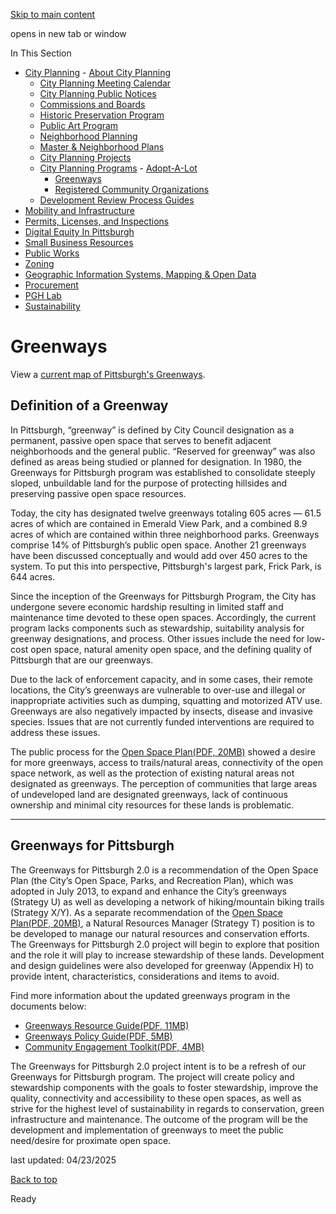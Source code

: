 [Skip to main content](https://www.pittsburghpa.gov/Business-Development/City-Planning/Planning-Programs/Greenways#main-content)

opens in new tab or window

In This Section

- [City Planning](https://www.pittsburghpa.gov/Business-Development/City-Planning)  - [About City Planning](https://www.pittsburghpa.gov/Business-Development/City-Planning/About-DCP)
  - [City Planning Meeting Calendar](https://www.pittsburghpa.gov/Business-Development/City-Planning/City-Planning-Meetings)
  - [City Planning Public Notices](https://www.pittsburghpa.gov/Business-Development/City-Planning/Public-Notices)
  - [Commissions and Boards](https://www.pittsburghpa.gov/Business-Development/City-Planning/Commissions-and-Boards)
  - [Historic Preservation Program](https://www.pittsburghpa.gov/Business-Development/City-Planning/Historic-Preservation-Program)
  - [Public Art Program](https://www.pittsburghpa.gov/Business-Development/City-Planning/Public-Art)
  - [Neighborhood Planning](https://www.pittsburghpa.gov/Business-Development/City-Planning/Neighborhood-Planning)
  - [Master & Neighborhood Plans](https://www.pittsburghpa.gov/Business-Development/City-Planning/Master-Neighborhood-Plans)
  - [City Planning Projects](https://www.pittsburghpa.gov/Business-Development/City-Planning/Projects)
  - [City Planning Programs](https://www.pittsburghpa.gov/Business-Development/City-Planning/Planning-Programs)    - [Adopt-A-Lot](https://www.pittsburghpa.gov/Business-Development/City-Planning/Planning-Programs/Adopt-A-Lot)
    - [Greenways](https://www.pittsburghpa.gov/Business-Development/City-Planning/Planning-Programs/Greenways)
    - [Registered Community Organizations](https://www.pittsburghpa.gov/Business-Development/City-Planning/Planning-Programs/Registered-Community-Organizations)
  - [Development Review Process Guides](https://www.pittsburghpa.gov/Business-Development/City-Planning/Process-Guides)
- [Mobility and Infrastructure](https://www.pittsburghpa.gov/Business-Development/Mobility-and-Infrastructure)
- [Permits, Licenses, and Inspections](https://www.pittsburghpa.gov/Business-Development/Permits-Licenses-and-Inspections)
- [Digital Equity In Pittsburgh](https://www.pittsburghpa.gov/Business-Development/Digital-Equity-In-Pittsburgh)
- [Small Business Resources](https://www.pittsburghpa.gov/Business-Development/Small-Business-Resources)
- [Public Works](https://www.pittsburghpa.gov/Business-Development/Public-Works)
- [Zoning](https://www.pittsburghpa.gov/Business-Development/Zoning)
- [Geographic Information Systems, Mapping & Open Data](https://www.pittsburghpa.gov/Business-Development/Geographic-Information-Systems-Mapping-Open-Data)
- [Procurement](https://www.pittsburghpa.gov/Business-Development/Procurement)
- [PGH Lab](https://www.pittsburghpa.gov/Business-Development/PGH-Lab)
- [Sustainability](https://www.pittsburghpa.gov/Business-Development/Sustainability)

# Greenways

View a [current map of Pittsburgh's Greenways](https://pittsburghpa.maps.arcgis.com/apps/Embed/index.html?webmap=22ebaadb39c4476db52a1c011429bd56&extent=-80.0619,40.421,-79.9986,40.4546&zoom=true&scale=true&legend=true&basemap_gallery=true&disable_scroll=true&theme=light).

## Definition of a Greenway

In Pittsburgh, “greenway” is defined by City Council designation as a permanent, passive open space that serves to benefit adjacent neighborhoods and the general public. “Reserved for greenway” was also defined as areas being studied or planned for designation. In 1980, the Greenways for Pittsburgh program was established to consolidate steeply sloped, unbuildable land for the purpose of protecting hillsides and preserving passive open space resources.

Today, the city has designated twelve greenways totaling 605 acres — 61.5 acres of which are contained in Emerald View Park, and a combined 8.9 acres of which are contained within three neighborhood parks. Greenways comprise 14% of Pittsburgh’s public open space. Another 21 greenways have been discussed conceptually and would add over 450 acres to the system. To put this into perspective, Pittsburgh's largest park, Frick Park, is 644 acres.

Since the inception of the Greenways for Pittsburgh Program, the City has undergone severe economic hardship resulting in limited staff and maintenance time devoted to these open spaces. Accordingly, the current program lacks components such as stewardship, suitability analysis for greenway designations, and process. Other issues include the need for low-cost open space, natural amenity open space, and the defining quality of Pittsburgh that are our greenways.

Due to the lack of enforcement capacity, and in some cases, their remote locations, the City’s greenways are vulnerable to over-use and illegal or inappropriate activities such as dumping, squatting and motorized ATV use. Greenways are also negatively impacted by insects, disease and invasive species. Issues that are not currently funded interventions are required to address these issues.

The public process for the [Open Space Plan(PDF, 20MB)](https://www.pittsburghpa.gov/files/assets/city/v/1/dcp/documents/openspacepgh-lo-res.pdf) showed a desire for more greenways, access to trails/natural areas, connectivity of the open space network, as well as the protection of existing natural areas not designated as greenways. The perception of communities that large areas of undeveloped land are designated greenways, lack of continuous ownership and minimal city resources for these lands is problematic.

* * *

## Greenways for Pittsburgh

The Greenways for Pittsburgh 2.0 is a recommendation of the Open Space Plan (the City’s Open Space, Parks, and Recreation Plan), which was adopted in July 2013, to expand and enhance the City’s greenways (Strategy U) as well as developing a network of hiking/mountain biking trails (Strategy X/Y). As a separate recommendation of the [Open Space Plan(PDF, 20MB)](https://www.pittsburghpa.gov/files/assets/city/v/1/dcp/documents/openspacepgh-lo-res.pdf), a Natural Resources Manager (Strategy T) position is to be developed to manage our natural resources and conservation efforts. The Greenways for Pittsburgh 2.0 project will begin to explore that position and the role it will play to increase stewardship of these lands. Development and design guidelines were also developed for greenway (Appendix H) to provide intent, characteristics, considerations and items to avoid.

Find more information about the updated greenways program in the documents below:

- [Greenways Resource Guide(PDF, 11MB)](https://www.pittsburghpa.gov/files/assets/city/v/1/dcp/documents/2911_greenways_resource_guide_small.pdf)
- [Greenways Policy Guide(PDF, 5MB)](https://www.pittsburghpa.gov/files/assets/city/v/1/dcp/documents/2913_greenways_policy_guide_small.pdf)
- [Community Engagement Toolkit(PDF, 4MB)](https://www.pittsburghpa.gov/files/assets/city/v/1/dcp/documents/2930__community_engagement_toolkit.pdf)

The Greenways for Pittsburgh 2.0 project intent is to be a refresh of our Greenways for Pittsburgh program. The project will create policy and stewardship components with the goals to foster stewardship, improve the quality, connectivity and accessibility to these open spaces, as well as strive for the highest level of sustainability in regards to conservation, green infrastructure and maintenance. The outcome of the program will be the development and implementation of greenways to meet the public need/desire for proximate open space.

last updated: 04/23/2025

[Back to top](https://www.pittsburghpa.gov/Business-Development/City-Planning/Planning-Programs/Greenways#body-top)

Ready
